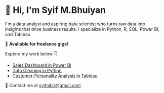 # 👋 Hi, I'm Syif M.Bhuiyan

I'm a data analyst and aspiring data scientist who turns raw data into insights that drive business results. I specialize in Python, R, SQL, Power BI, and Tableau.

🎯 **Available for freelance gigs!**

Explore my work below 👇
- [Sales Dashboard in Power BI](projects/sales-dashboard.md)
- [Data Cleaning in Python](projects/data-cleaning-project.md)
- [Customer-Personality Analysis in Tableau](projects/tableau-customer-personality-analysis.md)

📩 Contact me at syifnibir@gmail.com

